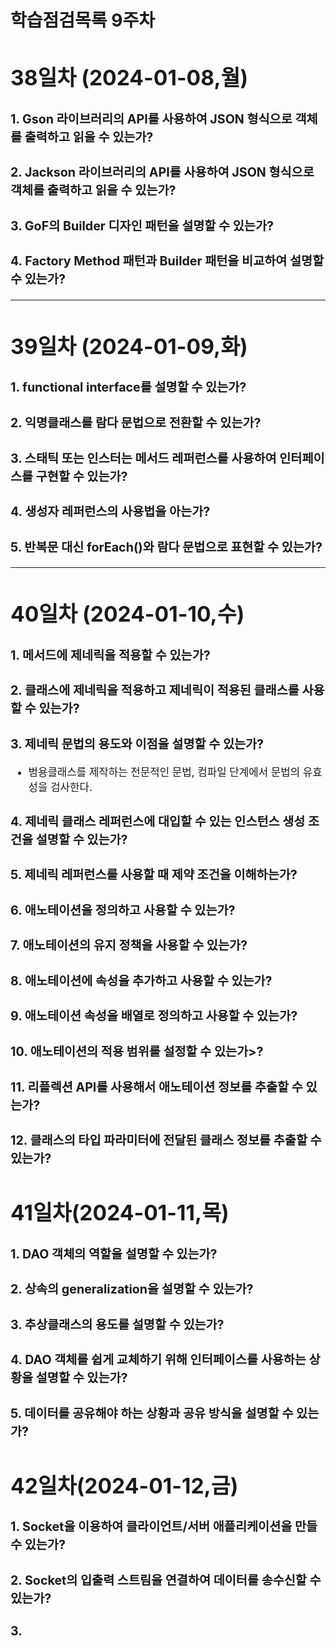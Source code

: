 # 학습점검목록 9주차
<span style="font-size:120%">

# 38일차 (2024-01-08,월)
### 1. Gson 라이브러리의 API를 사용하여 JSON 형식으로 객체를 출력하고 읽을 수 있는가?

### 2. Jackson 라이브러리의 API를 사용하여 JSON 형식으로 객체를 출력하고 읽을 수 있는가?

### 3. GoF의 Builder 디자인 패턴을 설명할 수 있는가?

### 4. Factory Method 패턴과 Builder 패턴을 비교하여 설명할 수 있는가?

---

# 39일차 (2024-01-09,화)
### 1. functional interface를 설명할 수 있는가?

### 2. 익명클래스를 람다 문법으로 전환할 수 있는가?

### 3. 스태틱 또는 인스터는 메서드 레퍼런스를 사용하여 인터페이스를 구현할 수 있는가?

### 4. 생성자 레퍼런스의 사용법을 아는가?

### 5. 반복문 대신 forEach()와 람다 문법으로 표현할 수 있는가?

---

# 40일차 (2024-01-10,수)
### 1. 메서드에 제네릭을 적용할 수 있는가?

### 2. 클래스에 제네릭을 적용하고 제네릭이 적용된 클래스를 사용할 수 있는가?

### 3. 제네릭 문법의 용도와 이점을 설명할 수 있는가?
  - 범용클래스를 제작하는 전문적인 문법, 컴파일 단계에서 문법의 유효성을 검사한다.

### 4. 제네릭 클래스 레퍼런스에 대입할 수 있는 인스턴스 생성 조건을 설명할 수 있는가?

### 5. 제네릭 레퍼런스를 사용할 때 제약 조건을 이해하는가?

### 6. 애노테이션을 정의하고 사용할 수 있는가?

### 7. 애노테이션의 유지 정책을 사용할 수 있는가?

### 8. 애노테이션에 속성을 추가하고 사용할 수 있는가?

### 9. 애노테이션 속성을 배열로 정의하고 사용할 수 있는가?

### 10. 애노테이션의 적용 범위를 설정할 수 있는가>?

### 11. 리플렉션 API를 사용해서 애노테이션 정보를 추출할 수 있는가?

### 12. 클래스의 타입 파라미터에 전달된 클래스 정보를 추출할 수 있는가?


# 41일차(2024-01-11,목)
### 1. DAO 객체의 역할을 설명할 수 있는가?

### 2. 상속의 generalization을 설명할 수 있는가?

### 3. 추상클래스의 용도를 설명할 수 있는가?

### 4. DAO 객체를 쉽게 교체하기 위해 인터페이스를 사용하는 상황을 설명할 수 있는가?

### 5. 데이터를 공유해야 하는 상황과 공유 방식을 설명할 수 있는가?

# 42일차(2024-01-12,금)
### 1. Socket을 이용하여 클라이언트/서버 애플리케이션을 만들 수 있는가?

### 2. Socket의 입출력 스트림을 연결하여 데이터를 송수신할 수 있는가?

### 3. 